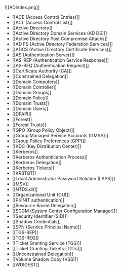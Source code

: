 ![[ADIndex.png]]
- [[ACE (Access Control Entries)]]
- [[ACL (Access Control List)]]
- [[Active Directory]]
- [[Active Directory Domain Services (AD DS)]]
- [[Active Directory Post Compromise Attacks]]
- [[AD FS (Active Directory Federation Services)]]
- [[ADCS (Active Directory Certificate Services)]]
- [[AS (Authentication Server)]]
- [[AS-REP (Authentication Service Response)]]
- [[AS-REQ (Authentication Request)]]
- [[Certificate Authority (CA)]]
- [[Constrained Delegation]]
- [[Domain Computers]]
- [[Domain Controller]]
- [[Domain Groups]]
- [[Domain Policy]]
- [[Domain Trusts]]
- [[Domain Users]]
- [[DPAPI]]
- [[Forest]]
- [[Forest Trusts]]
- [[GPO (Group Policy Object)]]
- [[Group Managed Service Accounts (GMSA)]]
- [[Group Police Preferences (GPP)]]
- [[KDC (Key Distribution Center)]]
- [[Kerberos]]
- [[Kerberos Authentication Process]]
- [[Kerberos Delegation]]
- [[Kerberos Tickets]]
- [[KRBTGT]]
- [[Local Administrator Password Solution (LAPS)]]
- [[MSV]]
- [[NTDS.dit]]
- [[Organizational Unit (OU)]]
- [[PKINIT authentication]]
- [[Resource Based Delegation]]
- [[SCCM (System Center Configuration Manager)]]
- [[Security Identifier (SID)]]
- [[Shadow Credentials]]
- [[SPN (Service Principal Name)]]
- [[TGS-REP]]
- [[TGS-REQ]]
- [[Ticket Granting Service (TGS)]]
- [[Ticket Granting Tickets (TGTs)]]
- [[Unconstrained Delegation]]
- [[Volume Shadow Copy (VSS)]]
- [[WDIGEST]]